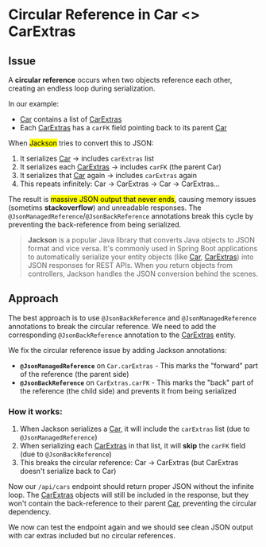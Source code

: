 # Circular Reference in Car <> CarExtras

## Issue

A **circular reference** occurs when two objects reference each other, creating an endless loop during serialization.

In our example:

- [Car](cci:2://file:///home/albert/MyProjects/Sandbox/rentingCarTest/rentingCar-boot/src/main/java/dev/app/rentingCar_boot/model/Car.java:15:0-276:1) contains a list of [CarExtras](cci:2://file:///home/albert/MyProjects/Sandbox/rentingCarTest/rentingCar-boot/src/main/java/dev/app/rentingCar_boot/model/CarExtras.java:6:0-102:1)
- Each [CarExtras](cci:2://file:///home/albert/MyProjects/Sandbox/rentingCarTest/rentingCar-boot/src/main/java/dev/app/rentingCar_boot/model/CarExtras.java:6:0-102:1) has a `carFK` field pointing back to its parent [Car](cci:2://file:///home/albert/MyProjects/Sandbox/rentingCarTest/rentingCar-boot/src/main/java/dev/app/rentingCar_boot/model/Car.java:15:0-276:1)

When <mark>Jackson</mark> tries to convert this to JSON:

1. It serializes [Car](cci:2://file:///home/albert/MyProjects/Sandbox/rentingCarTest/rentingCar-boot/src/main/java/dev/app/rentingCar_boot/model/Car.java:15:0-276:1) → includes `carExtras` list
2. It serializes each [CarExtras](cci:2://file:///home/albert/MyProjects/Sandbox/rentingCarTest/rentingCar-boot/src/main/java/dev/app/rentingCar_boot/model/CarExtras.java:6:0-102:1) → includes `carFK` (the parent Car)
3. It serializes that [Car](cci:2://file:///home/albert/MyProjects/Sandbox/rentingCarTest/rentingCar-boot/src/main/java/dev/app/rentingCar_boot/model/Car.java:15:0-276:1) again → includes `carExtras` again
4. This repeats infinitely: Car → CarExtras → Car → CarExtras...

The result is <mark>massive JSON output that never ends</mark>, causing memory issues (sometims **stackoverflow**) and unreadable responses. The `@JsonManagedReference`/`@JsonBackReference` annotations break this cycle by preventing the back-reference from being serialized.

> **Jackson** is a popular Java library that converts Java objects to JSON format and vice versa. It's commonly used in Spring Boot applications to automatically serialize your entity objects (like [Car](cci:2://file:///home/albert/MyProjects/Sandbox/rentingCarTest/rentingCar-boot/src/main/java/dev/app/rentingCar_boot/model/Car.java:15:0-276:1), [CarExtras](cci:2://file:///home/albert/MyProjects/Sandbox/rentingCarTest/rentingCar-boot/src/main/java/dev/app/rentingCar_boot/model/CarExtras.java:6:0-102:1)) into JSON responses for REST APIs. When you return objects from controllers, Jackson handles the JSON conversion behind the scenes.

## Approach

The best approach is to use `@JsonBackReference` and `@JsonManagedReference` annotations to break the circular reference. We need to add the corresponding `@JsonBackReference` annotation to the [CarExtras](cci:2://file:///home/albert/MyProjects/Sandbox/rentingCarTest/rentingCar-boot/src/main/java/dev/app/rentingCar_boot/model/CarExtras.java:5:0-101:1) entity.

We fix the circular reference issue by adding Jackson annotations:

- **`@JsonManagedReference`** on `Car.carExtras` - This marks the "forward" part of the reference (the parent side)
- **`@JsonBackReference`** on `CarExtras.carFK` - This marks the "back" part of the reference (the child side) and prevents it from being serialized

### How it works:

1. When Jackson serializes a [Car](cci:2://file:///home/albert/MyProjects/Sandbox/rentingCarTest/rentingCar-boot/src/main/java/dev/app/rentingCar_boot/model/Car.java:15:0-277:1), it will include the `carExtras` list (due to `@JsonManagedReference`)
2. When serializing each [CarExtras](cci:2://file:///home/albert/MyProjects/Sandbox/rentingCarTest/rentingCar-boot/src/main/java/dev/app/rentingCar_boot/model/CarExtras.java:6:0-103:1) in that list, it will **skip** the `carFK` field (due to `@JsonBackReference`)
3. This breaks the circular reference: Car → CarExtras (but CarExtras doesn't serialize back to Car)

Now our `/api/cars` endpoint should return proper JSON without the infinite loop. The [CarExtras](cci:2://file:///home/albert/MyProjects/Sandbox/rentingCarTest/rentingCar-boot/src/main/java/dev/app/rentingCar_boot/model/CarExtras.java:6:0-103:1) objects will still be included in the response, but they won't contain the back-reference to their parent [Car](cci:2://file:///home/albert/MyProjects/Sandbox/rentingCarTest/rentingCar-boot/src/main/java/dev/app/rentingCar_boot/model/Car.java:15:0-277:1), preventing the circular dependency.

We now can test the endpoint again and we should see clean JSON output with car extras included but no circular references.
